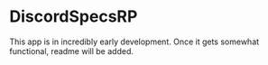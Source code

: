 # DiscordSpecsRP
This app is in incredibly early development. Once it gets somewhat functional, readme will be added.